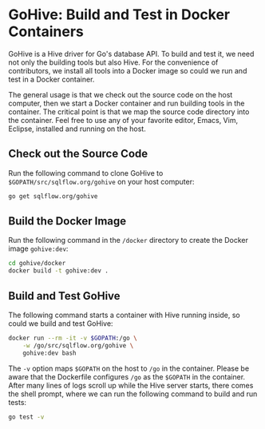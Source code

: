 # GoHive: Build and Test in Docker Containers

GoHive is a Hive driver for Go's database API.  To build and test it, we need not only the building tools but also Hive.  For the convenience of contributors, we install all tools into a Docker image so could we run and test in a Docker container.

The general usage is that we check out the source code on the host computer, then we start a Docker container and run building tools in the container.  The critical point is that we map the source code directory into the container.  Feel free to use any of your favorite editor, Emacs, Vim, Eclipse, installed and running on the host.


## Check out the Source Code

Run the following command to clone GoHive to `$GOPATH/src/sqlflow.org/gohive` on your host computer:

```bash
go get sqlflow.org/gohive
```


## Build the Docker Image

Run the following command in the `/docker` directory to create the Docker image `gohive:dev`:

```bash
cd gohive/docker
docker build -t gohive:dev .
```


## Build and Test GoHive

The following command starts a container with Hive running inside, so could we build and test GoHive:

```bash
docker run --rm -it -v $GOPATH:/go \
    -w /go/src/sqlflow.org/gohive \
    gohive:dev bash
```

The `-v` option maps `$GOPATH` on the host to `/go` in the container.  Please be aware that the Dockerfile configures `/go` as the `$GOPATH` in the container.  After many lines of logs scroll up while the Hive server starts, there comes the shell prompt, where we can run the following command to build and run tests:

```bash
go test -v
```
